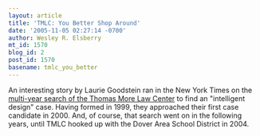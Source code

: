 ```yaml
---
layout: article
title: 'TMLC: You Better Shop Around'
date: '2005-11-05 02:27:14 -0700'
author: Wesley R. Elsberry
mt_id: 1570
blog_id: 2
post_id: 1570
basename: tmlc_you_better
---
```

An interesting story by Laurie Goodstein ran in the New York Times on the [multi-year search of the Thomas More Law Center](http://www.nytimes.com/2005/11/04/science/sciencespecial2/04design.html?ex=1131339600&amp;en=e41600f2994a2c55&amp;ei=5070) to find an "intelligent design" case. Having formed in 1999, they approached their first case candidate in 2000. And, of course, that search went on in the following years, until TMLC hooked up with the Dover Area School District in 2004.
